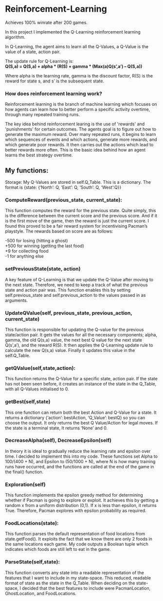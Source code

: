 # Reinforcement-Learning
Achieves 100% winrate after 200 games.

In this project I implemented the Q-Learning reinforcement learning algorithm. 

In Q-Learning, the agent aims to learn all the Q-Values, a Q-Value is the value of a state, action pair.

The update rule for Q-Learning is: <br> 
**Q(S,a) = Q(S,a) + alpha * (R(S) + gamma * (Max(a)Q(s’,a’) – Q(S,a))**

Where alpha is the learning rate, gamma is the discount factor, R(S) is the reward for state s, and s’ is the subsequent state.

### How does reinforcement learning work?
Reinforcement learning is the branch of machine learning which focuses on how agents can learn how to better perform a specific activity overtime, through many repeated training runs.

The key idea behind reinforcement learing is the use of 'rewards' and 'punishments' for certain outcomes. The agents goal is to figure out how to generate the maximum reward. Over many repeated runs, it begins to learn which sequences of events and which actions, generate more rewards, and which generate poor rewards. It then carries out the actions which lead to better rewards more often. This is the basic idea behind how an agent learns the best strategy overtime. 


## My functions:

Storage: My Q-Values are stored in self.Q_Table. This is a dictionary. The format is
{state: {‘North’: Q, ‘East’: Q, ‘South’: Q, ‘West’:Q}}

### ComputeReward(previous_state, current_state): 
This function computes the reward for the previous state.
Quite simply, this is the difference between the current score and the previous score. And if it is the first move of the game, then the reward is just the current score. 
I found this proved to be a fair reward system for incentivising Pacman’s playstyle. The rewards based on score are as follows:

-500 for losing (hitting a ghost) <br>
+500 for winning (getting the last food) <br>
+9 for collecting food <br>
-1 for anything else

### setPreviousState(state, action)
A key feature of Q-Learning is that we update the Q-Value after moving to the next state.
Therefore, we need to keep a track of what the previous state and action pair was.
This function enables this by setting self.previous_state and self.previous_action to the values passed in as arguments. 

### UpdateQValue(self, previous_state, previous_action, current_state)

This function is responsible for updating the Q-value for the previous state/action pair. 
It gets the values for all the necessary components; alpha, gamma, the old Q(s,a) value, the next best Q value for the next state Q(s’,a’), and the reward R(S).
It then applies the Q-Learning update rule to calculate the new Q(s,a) value. 
Finally it updates this value in the self.Q_Table.

### getQValue(self,state,action):
This function returns the Q-Value for a specific state, action pair.
If the state has not been seen before, it creates an instance of the state in the Q_Table, with all Q-Values initialised to 0.

### getBest(self,state)
This one function can return both the best Action and Q-Value for a state.
It returns a dictionary {‘action’: bestAction, ‘Q_Value’: bestQ} so you can choose the output. 
It only returns the best Q Value/Action for legal moves. 
If the state is a terminal state, It returns ‘None’ and 0.


### DecreaseAlpha(self), DecreaseEpsilon(self)
In theory it is ideal to gradually reduce the learning rate and epsilon over time. I decided to implement this into my code. These functions set Alpha to 100/(400 + N), and Epsilon to (50/1000 + N), where N is how many training runs have occurred, and the functions are called at the end of the game in the final() function.

### Exploration(self)
This function implements the epsilon greedy method for determining whether if Pacman is going to explore or exploit. 
It achieves this by getting a random x from a uniform distribution (0,1). If x is less than epsilon, it returns True.  Therefore, Pacman explores with epsilon probability as required. 


### FoodLocations(state):
This function parses the default representation of food locations from state.getFood(). It exploits the fact that we know there are only 2 foods in the same locations each game. My code outputs a Boolean tuple which indicates which foods are still left to eat in the game. 

### ParseState(self,state):

This function converts any state into a readable representation of the features that I want to include in my state-space. This reduced, readable format of state as the state in the Q_Table. When deciding on the state-space, I decided that the best features to include were PacmanLocation, GhostLocation, and FoodLocations. 

